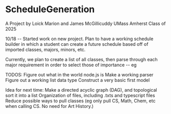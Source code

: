 # ScheduleGeneration

A Project by Loick Marion and James McGillicuddy
UMass Amherst Class of 2025

10/18 --
Started work on new project. Plan to have a working schedule builder in which a student
can create a future schedule based off of imported classes, majors, minors, etc.

Currently, we plan to create a list of all classes, then parse through each major requirement
in order to select those of importance -- eg

TODOS:
Figure out what in the world node.js is
Make a working parser
Figure out a working list data type
Construct a very basic first model

Idea for next time:
Make a directed acyclic graph (DAG), and topological sort it into a list
Organization of files, including .txts and typescript files
Reduce possible ways to pull classes (eg only pull CS, Math, Chem, etc when calling CS. No need for Art History.)

